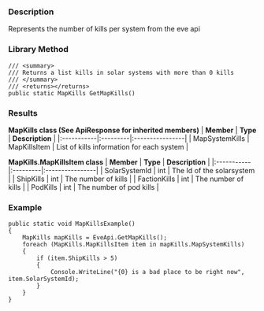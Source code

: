 ### Description ###
Represents the number of kills per system from the eve api

### Library Method ###
```
/// <summary>
/// Returns a list kills in solar systems with more than 0 kills
/// </summary>
/// <returns></returns>
public static MapKills GetMapKills()
```

### Results ###
**MapKills class (See ApiResponse for inherited members)**
| **Member** | **Type** | **Description** |
|:-----------|:---------|:----------------|
| MapSystemKills | MapKillsItem | List of kills information for each system |

**MapKills.MapKillsItem class**
| **Member** | **Type** | **Description** |
|:-----------|:---------|:----------------|
| SolarSystemId | int | The Id of the solarsystem |
| ShipKills | int | The number of kills |
| FactionKills | int | The number of kills |
| PodKills | int | The number of pod kills |

### Example ###
```
public static void MapKillsExample()
{
    MapKills mapKills = EveApi.GetMapKills();
    foreach (MapKills.MapKillsItem item in mapKills.MapSystemKills)
    {
        if (item.ShipKills > 5)
        {
            Console.WriteLine("{0} is a bad place to be right now", item.SolarSystemId);
        }
    }
}
```